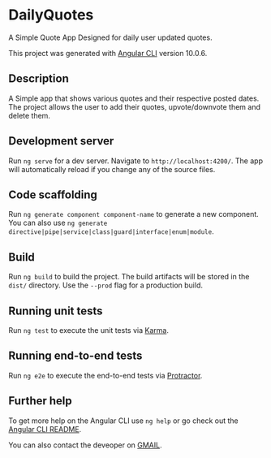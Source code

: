 

# DailyQuotes

A Simple Quote App Designed for daily user updated quotes.

This project was generated with [Angular CLI](https://github.com/angular/angular-cli) version 10.0.6.

## Description
A Simple app that shows various quotes and their respective posted dates. The project allows the user to add their quotes, upvote/downvote them and delete them.

## Development server

Run `ng serve` for a dev server. Navigate to `http://localhost:4200/`. The app will automatically reload if you change any of the source files.

## Code scaffolding

Run `ng generate component component-name` to generate a new component. You can also use `ng generate directive|pipe|service|class|guard|interface|enum|module`.

## Build

Run `ng build` to build the project. The build artifacts will be stored in the `dist/` directory. Use the `--prod` flag for a production build.

## Running unit tests

Run `ng test` to execute the unit tests via [Karma](https://karma-runner.github.io).

## Running end-to-end tests

Run `ng e2e` to execute the end-to-end tests via [Protractor](http://www.protractortest.org/).

## Further help

To get more help on the Angular CLI use `ng help` or go check out the [Angular CLI README](https://github.com/angular/angular-cli/blob/master/README.md).

You can also contact the deveoper on [GMAIL](wainainakasyoka@gmail.com). 

